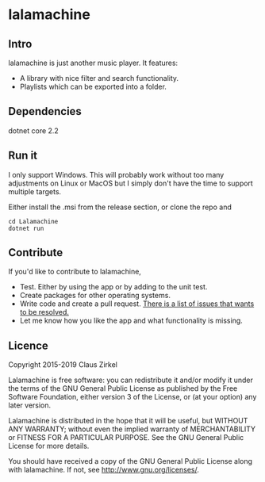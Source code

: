 # lalamachine

## Intro

lalamachine is just another music player. It features:

* A library with nice filter and search functionality.
* Playlists which can be exported into a folder.

## Dependencies

dotnet core 2.2

## Run it

I only support Windows. This will probably work without too many adjustments on Linux or MacOS but I simply don't have the time to support multiple targets.

Either install the .msi from the release section, or clone the repo and

```
cd Lalamachine
dotnet run
```

## Contribute

If you'd like to contribute to lalamachine,

* Test. Either by using the app or by adding to the unit test.
* Create packages for other operating systems.
* Write code and create a pull request. [There is a list of issues that wants to be resolved.](https://github.com/space-santa/lalamachine/issues)
* Let me know how you like the app and what functionality is missing.

## Licence

Copyright 2015-2019 Claus Zirkel

Lalamachine is free software: you can redistribute it and/or modify
it under the terms of the GNU General Public License as published by
the Free Software Foundation, either version 3 of the License, or
(at your option) any later version.

Lalamachine is distributed in the hope that it will be useful,
but WITHOUT ANY WARRANTY; without even the implied warranty of
MERCHANTABILITY or FITNESS FOR A PARTICULAR PURPOSE.  See the
GNU General Public License for more details.

You should have received a copy of the GNU General Public License
along with lalamachine.  If not, see <http://www.gnu.org/licenses/>.
